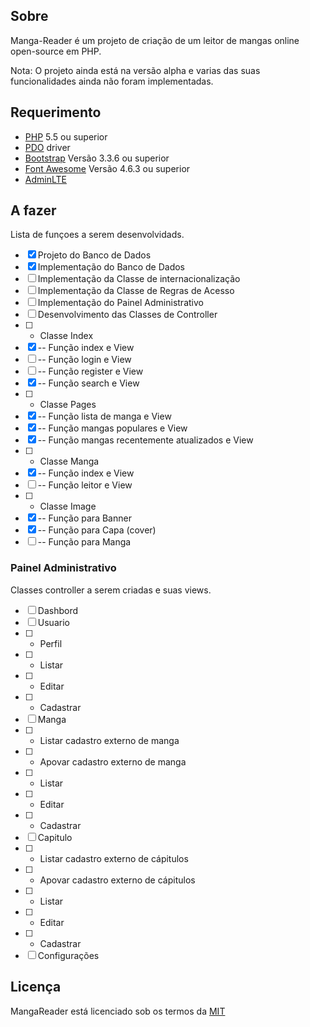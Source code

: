 ## Sobre
Manga-Reader é um projeto de criação de um leitor de mangas online open-source em PHP.

Nota: O projeto ainda está na versão alpha e varias das suas funcionalidades ainda não foram implementadas.

## Requerimento
- [PHP](http://php.net) 5.5 ou superior
- [PDO](http://php.net/manual/en/book.pdo.php) driver
- [Bootstrap](http://getbootstrap.com/)  Versão 3.3.6 ou superior
- [Font Awesome](http://fontawesome.io/) Versão 4.6.3 ou superior
- [AdminLTE](https://github.com/almasaeed2010/AdminLTE) 

## A fazer
Lista de funçoes a serem desenvolvidads.

- [x] Projeto do Banco de Dados
- [x] Implementação do Banco de Dados
- [ ] Implementação da Classe de internacionalização
- [ ] Implementação da Classe de Regras de Acesso
- [ ] Implementação do Painel Administrativo
- [ ] Desenvolvimento das Classes de Controller
- [ ] - Classe Index
- [x] -- Função index e View
- [ ] -- Função login e View
- [ ] -- Função register e View
- [x] -- Função search e View
- [ ] - Classe Pages
- [x] -- Função lista de manga e View
- [x] -- Função mangas populares e View
- [x] -- Função mangas recentemente atualizados e View
- [ ] - Classe Manga
- [x] -- Função index e View
- [ ] -- Função leitor e View
- [ ] - Classe Image
- [x] -- Função para Banner
- [x] -- Função para Capa (cover)
- [ ] -- Função para Manga

### Painel Administrativo
Classes controller a serem criadas e suas views.

- [ ] Dashbord
- [ ] Usuario
- [ ] - Perfil
- [ ] - Listar
- [ ] - Editar
- [ ] - Cadastrar
- [ ] Manga
- [ ] - Listar cadastro externo de manga
- [ ] - Apovar cadastro externo de manga
- [ ] - Listar
- [ ] - Editar
- [ ] - Cadastrar
- [ ] Capitulo
- [ ] - Listar cadastro externo de cápitulos
- [ ] - Apovar cadastro externo de cápitulos
- [ ] - Listar
- [ ] - Editar
- [ ] - Cadastrar
- [ ] Configurações

## Licença
MangaReader está licenciado sob os termos da [MIT](http://opensource.org/licenses/MIT)